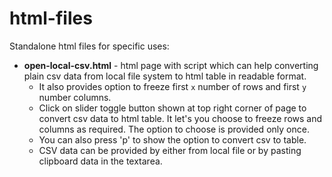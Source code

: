 # html-files
Standalone html files for specific uses:

- **open-local-csv.html** - html page with script which can help converting plain csv data from local file system to html table in readable format. 
    - It also provides option to freeze first `x` number of rows and first `y` number columns. 
    - Click on slider toggle button shown at top right corner of page to convert csv data to html table. It let's you choose to freeze rows and columns as required. The option to choose is provided only once.
    - You can also press 'p' to show the option to convert csv to table.
    - CSV data can be provided by either from local file or by pasting clipboard data in the textarea.
